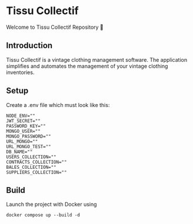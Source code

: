 # Tissu Collectif

Welcome to Tissu Collectif Repository 🚀

## Introduction

Tissu Collectif is a vintage clothing management software. The application simplifies and automates the management of your vintage clothing inventories.

## Setup

Create a .env file which must look like this:

```
NODE_ENV=""
JWT_SECRET=""
PASSWORD_KEY=""
MONGO_USER=""
MONGO_PASSWORD=""
URL_MONGO=""
URL_MONGO_TEST=""
DB_NAME=""
USERS_COLLECTION=""
CONTRACTS_COLLECTION=""
BALES_COLLECTION=""
SUPPLIERS_COLLECTION=""
```

## Build

Launch the project with Docker using

```
docker compose up --build -d
```
